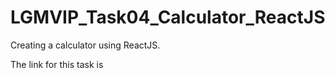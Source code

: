 # LGMVIP_Task04_Calculator_ReactJS

Creating a calculator using ReactJS.

The link for this task is 
